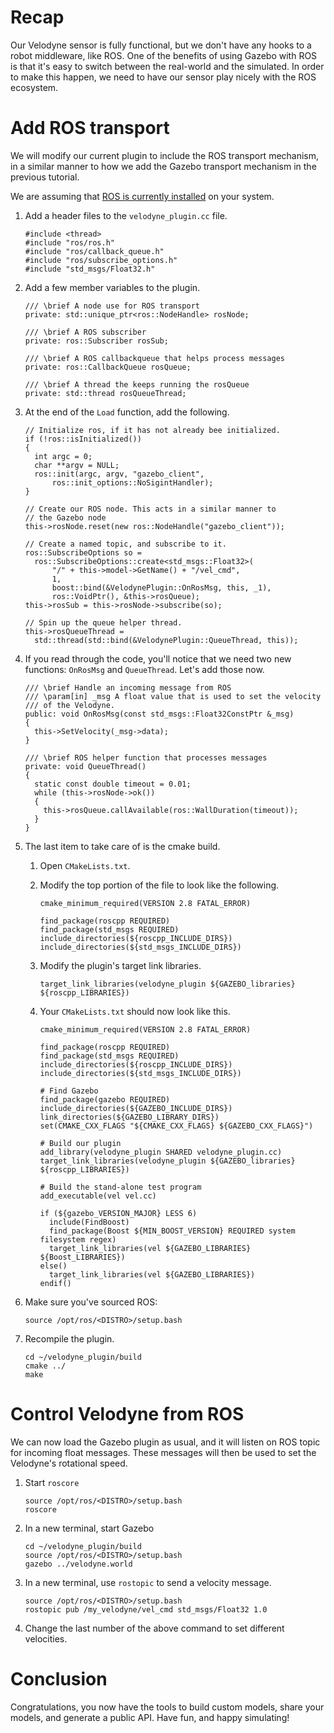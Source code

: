 # Recap

Our Velodyne sensor is fully functional, but we don't have any hooks to
a robot middleware, like ROS. One of the benefits of using Gazebo with ROS
is that it's easy to switch between the real-world and the simulated. In
order to make this happen, we need to have our sensor play nicely with the
ROS ecosystem.

# Add ROS transport

We will modify our current plugin to include the ROS transport mechanism,
in a similar manner to how we add the Gazebo transport mechanism in the
previous tutorial.

We are assuming that [ROS is currently installed](http://ros.org/install) on
your system.

1. Add a header files to the `velodyne_plugin.cc` file.

    ```
    #include <thread>
    #include "ros/ros.h"
    #include "ros/callback_queue.h"
    #include "ros/subscribe_options.h"
    #include "std_msgs/Float32.h"
    ```

1. Add a few member variables to the plugin.

    ```
    /// \brief A node use for ROS transport
    private: std::unique_ptr<ros::NodeHandle> rosNode;

    /// \brief A ROS subscriber
    private: ros::Subscriber rosSub;

    /// \brief A ROS callbackqueue that helps process messages
    private: ros::CallbackQueue rosQueue;

    /// \brief A thread the keeps running the rosQueue
    private: std::thread rosQueueThread;
    ```

1. At the end of the `Load` function, add the following.

    ```
    // Initialize ros, if it has not already bee initialized.
    if (!ros::isInitialized())
    {
      int argc = 0;
      char **argv = NULL;
      ros::init(argc, argv, "gazebo_client",
          ros::init_options::NoSigintHandler);
    }

    // Create our ROS node. This acts in a similar manner to
    // the Gazebo node
    this->rosNode.reset(new ros::NodeHandle("gazebo_client"));

    // Create a named topic, and subscribe to it.
    ros::SubscribeOptions so =
      ros::SubscribeOptions::create<std_msgs::Float32>(
          "/" + this->model->GetName() + "/vel_cmd",
          1,
          boost::bind(&VelodynePlugin::OnRosMsg, this, _1),
          ros::VoidPtr(), &this->rosQueue);
    this->rosSub = this->rosNode->subscribe(so);

    // Spin up the queue helper thread.
    this->rosQueueThread =
      std::thread(std::bind(&VelodynePlugin::QueueThread, this));
    ```

1. If you read through the code, you'll notice that we need two new
   functions: `OnRosMsg` and `QueueThread`. Let's add those now.

    ```
    /// \brief Handle an incoming message from ROS
    /// \param[in] _msg A float value that is used to set the velocity
    /// of the Velodyne.
    public: void OnRosMsg(const std_msgs::Float32ConstPtr &_msg)
    {
      this->SetVelocity(_msg->data);
    }

    /// \brief ROS helper function that processes messages
    private: void QueueThread()
    {
      static const double timeout = 0.01;
      while (this->rosNode->ok())
      {
        this->rosQueue.callAvailable(ros::WallDuration(timeout));
      }
    }
    ```

1. The last item to take care of is the cmake build.

    1. Open `CMakeLists.txt`.
    1. Modify the top portion of the file to look like the following.

        ```
        cmake_minimum_required(VERSION 2.8 FATAL_ERROR)

        find_package(roscpp REQUIRED)
        find_package(std_msgs REQUIRED)
        include_directories(${roscpp_INCLUDE_DIRS})
        include_directories(${std_msgs_INCLUDE_DIRS})
        ```

    1. Modify the plugin's target link libraries.

        ```
        target_link_libraries(velodyne_plugin ${GAZEBO_libraries} ${roscpp_LIBRARIES})
        ```

    1. Your `CMakeLists.txt` should now look like this.

        ```
        cmake_minimum_required(VERSION 2.8 FATAL_ERROR)

        find_package(roscpp REQUIRED)
        find_package(std_msgs REQUIRED)
        include_directories(${roscpp_INCLUDE_DIRS})
        include_directories(${std_msgs_INCLUDE_DIRS})

        # Find Gazebo
        find_package(gazebo REQUIRED)
        include_directories(${GAZEBO_INCLUDE_DIRS})
        link_directories(${GAZEBO_LIBRARY_DIRS})
        set(CMAKE_CXX_FLAGS "${CMAKE_CXX_FLAGS} ${GAZEBO_CXX_FLAGS}")

        # Build our plugin
        add_library(velodyne_plugin SHARED velodyne_plugin.cc)
        target_link_libraries(velodyne_plugin ${GAZEBO_libraries} ${roscpp_LIBRARIES})

        # Build the stand-alone test program
        add_executable(vel vel.cc)

        if (${gazebo_VERSION_MAJOR} LESS 6)
          include(FindBoost)
          find_package(Boost ${MIN_BOOST_VERSION} REQUIRED system filesystem regex)
          target_link_libraries(vel ${GAZEBO_LIBRARIES} ${Boost_LIBRARIES})
        else()
          target_link_libraries(vel ${GAZEBO_LIBRARIES})
        endif()
        ```

1. Make sure you've sourced ROS:

    ```
    source /opt/ros/<DISTRO>/setup.bash
    ```

1. Recompile the plugin.

    ```
    cd ~/velodyne_plugin/build
    cmake ../
    make
    ```

# Control Velodyne from ROS

We can now load the Gazebo plugin as usual, and it will listen on ROS topic
for incoming float messages. These messages will then be used to set the
Velodyne's rotational speed.

1. Start `roscore`

    ```
    source /opt/ros/<DISTRO>/setup.bash
    roscore
    ```

1. In a new terminal, start Gazebo

    ```
    cd ~/velodyne_plugin/build
    source /opt/ros/<DISTRO>/setup.bash
    gazebo ../velodyne.world
    ```

1. In a new terminal, use `rostopic` to send a velocity message.

    ```
    source /opt/ros/<DISTRO>/setup.bash
    rostopic pub /my_velodyne/vel_cmd std_msgs/Float32 1.0
    ```

1. Change the last number of the above command to set different velocities.

# Conclusion

Congratulations, you now have the tools to build custom models, share your
models, and generate a public API. Have fun, and happy simulating!

